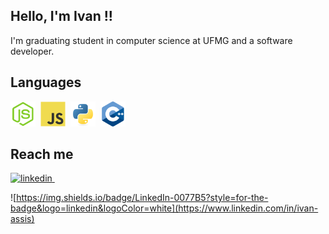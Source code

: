 ## Hello, I'm Ivan !! 

I'm graduating student in computer science at UFMG and a software developer.

## Languages 

<div>
  <img src="https://github.com/devicons/devicon/blob/master/icons/nodejs/nodejs-plain.svg" title="Nodejs" alt="NodeJs" width="40" height="40"/>&nbsp;
  <img src="https://github.com/devicons/devicon/blob/master/icons/javascript/javascript-original.svg" title="Javascript" alt="Javascript" width="40" height="40"/>&nbsp;
  <img src="https://github.com/devicons/devicon/blob/master/icons/python/python-original.svg" title="Python" alt="Python" width="40" height="40"/>&nbsp;
  <img src="https://github.com/devicons/devicon/blob/master/icons/cplusplus/cplusplus-original.svg" title="cplusplus" alt="cplusplus" width="40" height="40"/>&nbsp;
</div>

## Reach me

<div>
  <a href="https://www.linkedin.com/in/ivan-assis" target="blank">
    <img src="https://img.shields.io/badge/LinkedIn-0077B5?style=for-the-badge&logo=linkedin&logoColor=white" alt="linkedin"/>&nbsp;
  </a>
</div>

![https://img.shields.io/badge/LinkedIn-0077B5?style=for-the-badge&logo=linkedin&logoColor=white](https://www.linkedin.com/in/ivan-assis)


